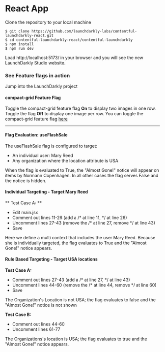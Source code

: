 # React App 

Clone the repository to your local machine
```
$ git clone https://github.com/launchdarkly-labs/contentful-launchdarkly-react.git
$ cd contentful-launchdarkly-react/contentful-launchdarkly
$ npm install
$ npm run dev
```

Load http://localhost:5173/ in your browser and you will see the new LaunchDarkly Studio website.

### See Feature flags in action
Jump into the LaunchDarkly project

#### compact-grid Feature Flag

Toggle the compact-grid feature flag **On** to display two images in one row.  Toggle the flag **Off** to display one image per row.  You can toggle the compact-grid feature flag [here](https://app.launchdarkly.com/projects/default/flags/Compact-grid/targeting?env=production&selected-env=production)


---

#### Flag Evaluation: useFlashSale

The useFlashSale flag is configured to target:

- An individual user: Mary Reed
- Any organization where the location attribute is USA

When the flag is evaluated to True, the "Almost Gone!" notice will appear on items by Normann Copenhagen. In all other cases the flag serves False and the notice is hidden.

#### Individual Targeting - Target Mary Reed
** Test Case A: **

- Edit main.jsx
- Comment out lines 11-26 (add a /* at line 11, */ at line 26)
- Uncomment lines 27-43 (remove the /* at line 27, remove */ at line 43)
- Save

Here we define a multi context that includes the user Mary Reed.  Because she is individually targeted, the flag evaluates to True and the "Almost Gone!" notice appears.

#### Rule Based Targeting - Target USA locations
**Test Case A:**

- Comment out lines 27-43 (add a /* at line 27, */ at line 43)
- Uncomment lines 44-60 (remove the /* at line 44, remove */ at line 60)
- Save

The Organization's Location is not USA; the flag evaluates to false and the "Almost Gone!" notice is not shown

**Test Case B:**

- Comment out lines 44-60
- Uncomment lines 61-77

The Organizations's location is USA; the flag evaluates to true and the "Almost Gone!" notice appears.
  


